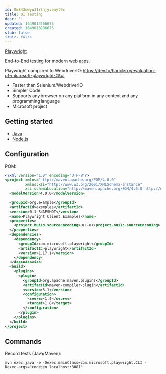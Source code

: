 ```yaml
---
id: 0m843mwyu31r0njyveayt9c
title: UI Testing
desc: ''
updated: 1649013206675
created: 1649013206675
stub: false
isDir: false
---
```

[Playwright](https://playwright.dev/)

End-to-End testing for modern web apps.

Playwright compared to WebdriverIO: <https://dev.to/hariclerry/evaluation-of-microsoft-playwright-28oi>

- Faster than Selenium/WebdriverIO
- Simpler Code
- Supports any browser on any platform in any context and any programming language
- Microsoft project

## Getting started

- [Java](https://playwright.dev/java/docs/intro)
- [Node.js](https://playwright.dev/docs/intro)

## Configuration

POM:

```xml
<?xml version="1.0" encoding="UTF-8"?>
<project xmlns="http://maven.apache.org/POM/4.0.0"
         xmlns:xsi="http://www.w3.org/2001/XMLSchema-instance"
         xsi:schemaLocation="http://maven.apache.org/POM/4.0.0 http://maven.apache.org/xsd/maven-4.0.0.xsd">
  <modelVersion>4.0.0</modelVersion>

  <groupId>org.example</groupId>
  <artifactId>examples</artifactId>
  <version>0.1-SNAPSHOT</version>
  <name>Playwright Client Examples</name>
  <properties>
    <project.build.sourceEncoding>UTF-8</project.build.sourceEncoding>
  </properties>
  <dependencies>
    <dependency>
      <groupId>com.microsoft.playwright</groupId>
      <artifactId>playwright</artifactId>
      <version>1.17.1</version>
    </dependency>
  </dependencies>
  <build>
    <plugins>
      <plugin>
        <groupId>org.apache.maven.plugins</groupId>
        <artifactId>maven-compiler-plugin</artifactId>
        <version>3.1</version>
        <configuration>
          <source>1.8</source>
          <target>1.8</target>
        </configuration>
      </plugin>
    </plugins>
  </build>
</project>
```

## Commands

Record tests (Java/Maven):

`mvn exec:java -e -Dexec.mainClass=com.microsoft.playwright.CLI -Dexec.args="codegen localhost:8081"`
